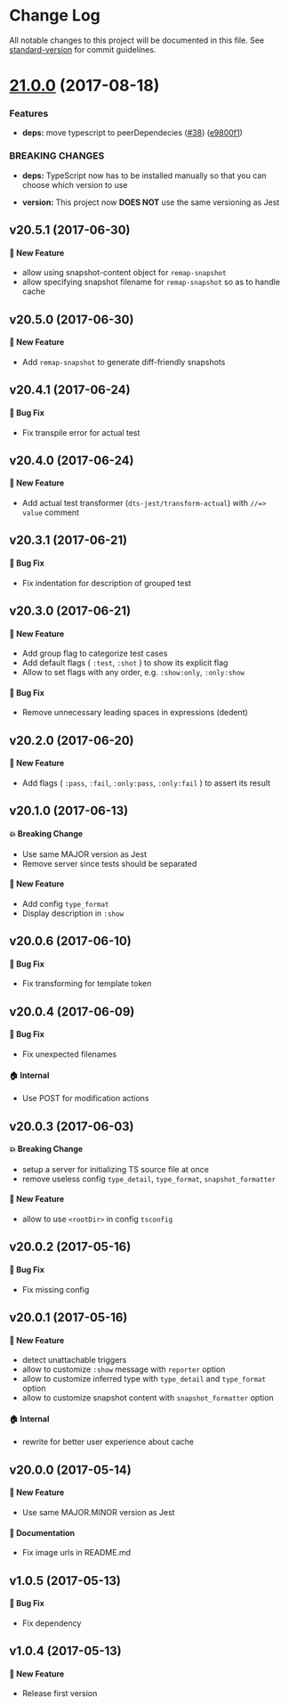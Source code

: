 # Change Log

All notable changes to this project will be documented in this file. See [standard-version](https://github.com/conventional-changelog/standard-version) for commit guidelines.

<a name="21.0.0"></a>
# [21.0.0](https://github.com/ikatyang/dts-jest/compare/v20.5.1...v21.0.0) (2017-08-18)


### Features

* **deps:** move typescript to peerDependecies ([#38](https://github.com/ikatyang/dts-jest/issues/38)) ([e9800f1](https://github.com/ikatyang/dts-jest/commit/e9800f1))


### BREAKING CHANGES

* **deps:** TypeScript now has to be installed manually so that you can choose which version to use

* **version:** This project now **DOES NOT** use the same versioning as Jest


## v20.5.1 (2017-06-30)

#### 🚀 New Feature
- allow using snapshot-content object for `remap-snapshot`
- allow specifying snapshot filename for `remap-snapshot` so as to handle cache

## v20.5.0 (2017-06-30)

#### 🚀 New Feature
- Add `remap-snapshot` to generate diff-friendly snapshots

## v20.4.1 (2017-06-24)

#### 🐛 Bug Fix
- Fix transpile error for actual test

## v20.4.0 (2017-06-24)

#### 🚀 New Feature
- Add actual test transformer (`dts-jest/transform-actual`) with `//=> value` comment

## v20.3.1 (2017-06-21)

#### 🐛 Bug Fix
- Fix indentation for description of grouped test

## v20.3.0 (2017-06-21)

#### 🚀 New Feature
- Add group flag to categorize test cases
- Add default flags ( `:test`, `:shot` ) to show its explicit flag
- Allow to set flags with any order, e.g. `:show:only`, `:only:show`

#### 🐛 Bug Fix
- Remove unnecessary leading spaces in expressions (dedent)

## v20.2.0 (2017-06-20)

#### 🚀 New Feature
- Add flags ( `:pass`, `:fail`, `:only:pass`, `:only:fail` ) to assert its result

## v20.1.0 (2017-06-13)

#### 💥 Breaking Change
- Use same MAJOR version as Jest
- Remove server since tests should be separated

#### 🚀 New Feature
- Add config `type_format`
- Display description in `:show`

## v20.0.6 (2017-06-10)

#### 🐛 Bug Fix
- Fix transforming for template token

## v20.0.4 (2017-06-09)

#### 🐛 Bug Fix
- Fix unexpected filenames

#### 🏠 Internal
- Use POST for modification actions

## v20.0.3 (2017-06-03)

#### 💥 Breaking Change
- setup a server for initializing TS source file at once
- remove useless config `type_detail`, `type_format`, `snapshot_formatter`

#### 🚀 New Feature
- allow to use `<rootDir>` in config `tsconfig`

## v20.0.2 (2017-05-16)

#### 🐛 Bug Fix
- Fix missing config

## v20.0.1 (2017-05-16)

#### 🚀 New Feature
- detect unattachable triggers
- allow to customize `:show` message with `reporter` option
- allow to customize inferred type with `type_detail` and `type_format` option
- allow to customize snapshot content with `snapshot_formatter` option

#### 🏠 Internal
- rewrite for better user experience about cache

## v20.0.0 (2017-05-14)

#### 🚀 New Feature
- Use same MAJOR.MINOR version as Jest

#### 📝 Documentation
- Fix image urls in README.md

## v1.0.5 (2017-05-13)

#### 🐛 Bug Fix
- Fix dependency

## v1.0.4 (2017-05-13)

#### 🚀 New Feature
- Release first version
